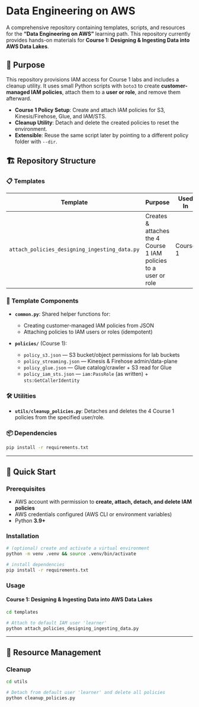 # Data Engineering on AWS

A comprehensive repository containing templates, scripts, and resources for the **“Data Engineering on AWS”** learning path. This repository currently provides hands-on materials for **Course 1: Designing & Ingesting Data into AWS Data Lakes**.

## 🎯 Purpose

This repository provisions IAM access for Course 1 labs and includes a cleanup utility. It uses small Python scripts with `boto3` to create **customer-managed IAM policies**, attach them to a **user or role**, and remove them afterward.

* **Course 1 Policy Setup**: Create and attach IAM policies for S3, Kinesis/Firehose, Glue, and IAM/STS.
* **Cleanup Utility**: Detach and delete the created policies to reset the environment.
* **Extensible**: Reuse the same script later by pointing to a different policy folder with `--dir`.

## 🏗 Repository Structure

### 📋 Templates

| Template                                      | Purpose                                                          | Used In  | New Features                                                              |
| --------------------------------------------- | ---------------------------------------------------------------- | -------- | ------------------------------------------------------------------------- |
| `attach_policies_designing_ingesting_data.py` | Creates & attaches the 4 Course 1 IAM policies to a user or role | Course 1 | Idempotent policy creation/attachment, policy folder override via `--dir` |


### 🔧 Template Components

* **`common.py`**: Shared helper functions for:

  * Creating customer-managed IAM policies from JSON
  * Attaching policies to IAM users or roles (idempotent)

* **`policies/`** (Course 1):

  * `policy_s3.json` — S3 bucket/object permissions for lab buckets
  * `policy_streaming.json` — Kinesis & Firehose admin/data-plane
  * `policy_glue.json` — Glue catalog/crawler + S3 read for Glue
  * `policy_iam_sts.json` — `iam:PassRole` (as written) + `sts:GetCallerIdentity`

### 🛠 Utilities

* **`utils/cleanup_policies.py`**: Detaches and deletes the 4 Course 1 policies from the specified user/role.

### 📦 Dependencies


```bash
pip install -r requirements.txt
```

---

## 🚀 Quick Start

### Prerequisites

* AWS account with permission to **create, attach, detach, and delete IAM policies**
* AWS credentials configured (AWS CLI or environment variables)
* Python **3.9+**

### Installation

```bash
# (optional) create and activate a virtual environment
python -m venv .venv && source .venv/bin/activate

# install dependencies
pip install -r requirements.txt
```

### Usage

#### Course 1: Designing & Ingesting Data into AWS Data Lakes

```bash
cd templates

# Attach to default IAM user 'learner'
python attach_policies_designing_ingesting_data.py
```

---

## 🔄 Resource Management

### Cleanup

```bash
cd utils

# Detach from default user 'learner' and delete all policies
python cleanup_policies.py
```
